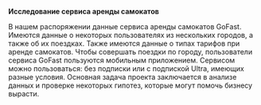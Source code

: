 **Исследование сервиса аренды самокатов** 
 
В нашем распоряжении данные сервиса аренды самокатов GoFast. Имеются данные о некоторых пользователях из нескольких городов, а также об их поездках. Также имеются данные о типах тарифов при аренде самокатов. Чтобы совершать поездки по городу, пользователи сервиса GoFast пользуются мобильным приложением. Сервисом можно пользоваться:
без подписки или с подпиской Ultra, имеющих разные условия. Основная задача проекта заключается в анализе данных и проверке некоторых гипотез, которые могут помочь бизнесу вырасти.

